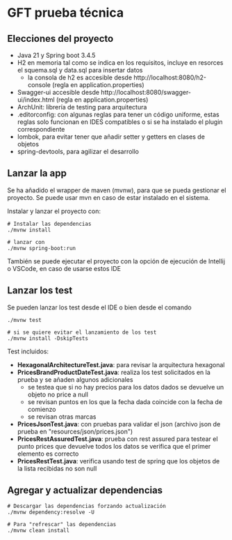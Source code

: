 # GFT prueba técnica

## Elecciones del proyecto

- Java 21 y Spring boot 3.4.5
- H2 en memoria tal como se indica en los requisitos, incluye en resorces el squema.sql y data.sql para insertar datos
	- la consola de h2 es accesible desde http://localhost:8080/h2-console (regla en application.properties)
- Swagger-ui accesible desde http://localhost:8080/swagger-ui/index.html (regla en application.properties)
- ArchUnit: librería de testing para arquitectura
- .editorconfig: con algunas reglas para tener un código uniforme, estas reglas solo funcionan en IDES compatibles o
  si se ha instalado el plugin correspondiente
- lombok, para evitar tener que añadir setter y getters en clases de objetos
- spring-devtools, para agilizar el desarrollo

## Lanzar la app

Se ha añadido el wrapper de maven (mvnw), para que se pueda gestionar el proyecto. Se puede usar mvn en caso de estar
instalado en el sistema.

Instalar y lanzar el proyecto con:

```shell
# Instalar las dependencias 
./mvnw install

# lanzar con
./mvnw spring-boot:run
```

También se puede ejecutar el proyecto con la opción de ejecución de Intellij o VSCode, en caso de usarse estos IDE

## Lanzar los test

Se pueden lanzar los test desde el IDE o bien desde el comando

```shell
./mvnw test

# si se quiere evitar el lanzamiento de los test
./mvnw install -DskipTests
```

Test incluidos:

- **HexagonalArchitectureTest.java**: para revisar la arquitectura hexagonal
- **PricesBrandProductDateTest.java**: realiza los test solicitados en la prueba y se añaden algunos adicionales
	- se testea que si no hay precios para los datos dados se devuelve un objeto no price a null
	- se revisan puntos en los que la fecha dada coincide con la fecha de comienzo
	- se revisan otras marcas
- **PricesJsonTest.java**: con pruebas para validar el json (archivo json de prueba en "resources/json/prices.json")
- **PricesRestAssuredTest.java**: prueba con rest assured para testear el punto prices que devuelve todos los datos
  se verifica que el primer elemento es correcto
- **PricesRestTest.java**: verifica usando test de spring que los objetos de la lista recibidas no son null

## Agregar y actualizar dependencias

```shell
# Descargar las dependencias forzando actualización
./mvnw dependency:resolve -U

# Para "refrescar" las dependencias
./mvnw clean install
```